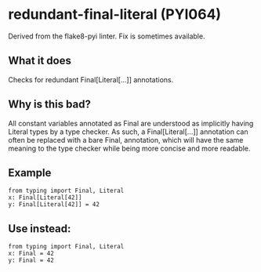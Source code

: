 # redundant-final-literal (PYI064)
Derived from the flake8-pyi linter.
Fix is sometimes available.
## What it does
Checks for redundant Final[Literal[...]] annotations.
## Why is this bad?
All constant variables annotated as Final are understood as implicitly
having Literal types by a type checker. As such, a Final[Literal[...]]
annotation can often be replaced with a bare Final, annotation, which
will have the same meaning to the type checker while being more concise and
more readable.
## Example
```
from typing import Final, Literal
x: Final[Literal[42]]
y: Final[Literal[42]] = 42
```
## Use instead:
```
from typing import Final, Literal
x: Final = 42
y: Final = 42
```